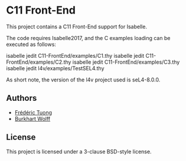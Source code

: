 # C11 Front-End

This project contains a C11 Front-End support for Isabelle.

The code requires Isabelle2017, and the C examples loading can be
executed as follows:

isabelle jedit C11-FrontEnd/examples/C1.thy
isabelle jedit C11-FrontEnd/examples/C2.thy
isabelle jedit C11-FrontEnd/examples/C3.thy
isabelle jedit l4v/examples/TestSEL4.thy

As short note, the version of the l4v project used is seL4-8.0.0.

## Authors
* [Frédéric Tuong](https://www.lri.fr/~ftuong/)
* [Burkhart Wolff](https://www.lri.fr/~wolff/)

## License
This project is licensed under a 3-clause BSD-style license.
